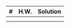 | # | H.W. | Solution |
|     :---:      |     :---:      |     :---:   |
|                |                |             |
|                |                |             |
